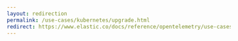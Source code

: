 ```yaml
---
layout: redirection
permalink: /use-cases/kubernetes/upgrade.html
redirect: https://www.elastic.co/docs/reference/opentelemetry/use-cases/kubernetes/upgrade
---
```

